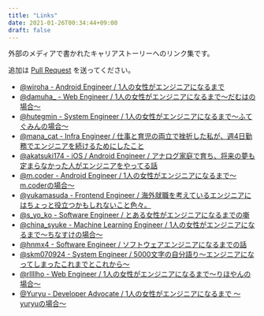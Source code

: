 ```yaml
---
title: "Links"
date: 2021-01-26T00:34:44+09:00
draft: false
---
```


外部のメディアで書かれたキャリアストーリーへのリンク集です。

追加は [Pull Request](https://github.com/womenengjp/womeneng.jp/blob/main/content/about.md) を送ってください。

- [@wiroha - Android Engineer / 1人の女性がエンジニアになるまで](https://note.com/wiroha/n/n72cd1ad2d168)
- [@damuha_ - Web Engineer / 1人の女性がエンジニアになるまで〜だむはの場合〜](https://note.com/damuha/n/n2562b0e8b874)
- [@hutegmin - System Engineer / 1人の女性がエンジニアになるまで～ふてぐみんの場合～](https://note.com/hutegmin/n/n43b9e5dfe5c5)
- [@mana_cat - Infra Engineer / 仕事と育児の両立で挫折した私が、週4日勤務でエンジニアを続けるためにしたこと](https://engineer-lab.findy-code.io/3kidsmom-engineer)
- [@akatsuki174 - iOS / Android Engineer / アナログ家庭で育ち、将来の夢も定まらなかった人がエンジニアをやってる話](https://note.com/akatsuki174/n/n7a038faa706f)
- [@m.coder - Android Engineer / 1人の女性がエンジニアになるまで〜m.coderの場合〜](https://note.com/m_coder/n/n347ee850072f)
- [@yukamasuda - Frontend Engineer / 海外就職を考えているエンジニアにはちょっと役立つかもしれないこと色々。](https://note.com/y_ukyk/n/n248c1d2e79c2)
- [@s_yo_ko - Software Engineer / とある女性がエンジニアになるまでの噺](https://note.com/s_yo_ko/n/n4167ce001118)
- [@china_syuke - Machine Learning Engineer / 1人の女性がエンジニアになるまで〜ちなすけの場合〜](https://note.com/syuke_log/n/ndcd79071b809)
- [@hnmx4 - Software Engineer / ソフトウェアエンジニアになるまでの話](https://haneuma0628.hatenablog.jp/entry/2021/01/26/230958)
- [@skm070924 - System Engineer / 5000文字の自分語り～エンジニアになってしまったこれまでとこれから～](https://note.com/syno_nym/n/nd3c17389baee)
- [@rllllho - Web Engineer / 1人の女性がエンジニアになるまで〜りほやんの場合〜](https://note.com/rlho/n/n2639d44892ce)
- [@Yuryu - Developer Advocate / 1人の女性がエンジニアになるまで 〜yuryuの場合〜](https://note.com/yuryu/n/n7d8730b8bba0)
